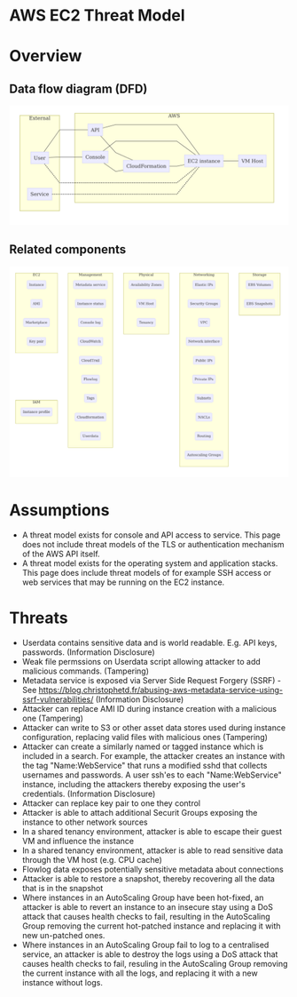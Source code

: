 # AWS EC2 Threat Model

# Overview

## Data flow diagram (DFD)

![DFD](dfd.mmd.png)

## Related components

![Components](components.mmd.png)

# Assumptions

* A threat model exists for console and API access to service. This page does not include threat models of the TLS or authentication mechanism of the AWS API itself.
* A threat model exists for the operating system and application stacks. This page does include threat models of for example SSH access or web services that may be running on the EC2 instance.

# Threats

* Userdata contains sensitive data and is world readable. E.g. API keys, passwords. (Information Disclosure)
* Weak file permssions on Userdata script allowing attacker to add malicious commands. (Tampering)
* Metadata service is exposed via Server Side Request Forgery (SSRF) - See https://blog.christophetd.fr/abusing-aws-metadata-service-using-ssrf-vulnerabilities/ (Information Disclosure)
* Attacker can replace AMI ID during instance creation with a malicious one (Tampering)
* Attacker can write to S3 or other asset data stores used during instance configuration, replacing valid files with malicious ones (Tampering)
* Attacker can create a similarly named or tagged instance which is included in a search. For example, the attacker creates an instance with the tag "Name:WebService" that runs a modified sshd that collects usernames and passwords. A user ssh'es  to each "Name:WebService" instance, including the attackers thereby exposing the user's credentials. (Information Disclosure)
* Attacker can replace key pair to one they control
* Attacker is able to attach additional Securit Groups exposing the instance to other network sources
* In a shared tenancy environment, attacker is able to escape their guest VM and influence the instance
* In a shared tenancy environment, attacker is able to read sensitive data through the VM host (e.g. CPU cache)
* Flowlog data exposes potentially sensitive metadata about connections
* Attacker is able to restore a snapshot, thereby recovering all the data that is in the snapshot
* Where instances in an AutoScaling Group have been hot-fixed, an attacker is able to revert an instance to an insecure stay using a DoS attack that causes health checks to fail, resulting in the AutoScaling Group removing the current hot-patched instance and replacing it with new un-patched ones.
* Where instances in an AutoScaling Group fail to log to a centralised service, an attacker is able to destroy the logs using a DoS attack that causes health checks to fail, resuling in the AutoScaling Group removing the current instance with all the logs, and replacing it with a new instance without logs.
